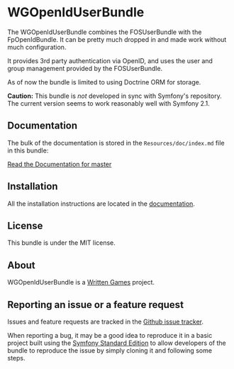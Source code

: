 WGOpenIdUserBundle
==================

The WGOpenIdUserBundle combines the FOSUserBundle with the FpOpenIdBundle.
It can be pretty much dropped in and made work without much configuration.

It provides 3rd party authentication via OpenID, and uses the user and group
management provided by the FOSUserBundle.

As of now the bundle is limited to using Doctrine ORM for storage.

**Caution:** This bundle is *not* developed in sync with Symfony's repository.
The current version seems to work reasonably well with Symfony 2.1.

Documentation
-------------

The bulk of the documentation is stored in the `Resources/doc/index.md`
file in this bundle:

[Read the Documentation for master](https://github.com/WrittenGames/OpenIdUserBundle/blob/master/Resources/doc/index.md)

Installation
------------

All the installation instructions are located in the [documentation](https://github.com/WrittenGames/OpenIdUserBundle/blob/master/Resources/doc/index.md).

License
-------

This bundle is under the MIT license.

About
-----

WGOpenIdUserBundle is a [Written Games](https://github.com/WrittenGames) project.

Reporting an issue or a feature request
---------------------------------------

Issues and feature requests are tracked in the [Github issue tracker](https://github.com/WrittenGames/OpenIdUserBundle/issues).

When reporting a bug, it may be a good idea to reproduce it in a basic project
built using the [Symfony Standard Edition](https://github.com/symfony/symfony-standard)
to allow developers of the bundle to reproduce the issue by simply cloning it
and following some steps.
